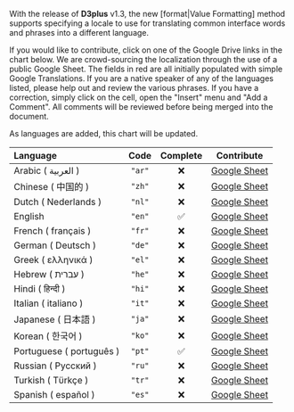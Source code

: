 With the release of **D3plus** v1.3, the new [format|Value Formatting] method supports specifying a locale to use for translating common interface words and phrases into a different language.

If you would like to contribute, click on one of the Google Drive links in the chart below. We are crowd-sourcing the localization through the use of a public Google Sheet. The fields in red are all initially populated with simple Google Translations. If you are a native speaker of any of the languages listed, please help out and review the various phrases. If you have a correction, simply click on the cell, open the "Insert" menu and "Add a Comment". All comments will be reviewed before being merged into the document.

As languages are added, this chart will be updated.

| Language | Code | Complete | Contribute |
| :-- | :-: | :-: | :-: |
| Arabic ( العربية ) | ```"ar"``` | :x: | [Google Sheet](https://docs.google.com/spreadsheets/d/1JPFkLTDqnF3azUU2ssWs_M918Rr1mXIR-Flh8ccjYlo/edit#gid=641014096) |
| Chinese ( 中国的 ) | ```"zh"``` | :x: | [Google Sheet](https://docs.google.com/spreadsheets/d/1JPFkLTDqnF3azUU2ssWs_M918Rr1mXIR-Flh8ccjYlo/edit#gid=1185876770) |
| Dutch ( Nederlands )| ```"nl"``` | :x: | [Google Sheet](https://docs.google.com/spreadsheets/d/1JPFkLTDqnF3azUU2ssWs_M918Rr1mXIR-Flh8ccjYlo/edit#gid=1521546050) |
| English | ```"en"``` | :white_check_mark: | [Google Sheet](https://docs.google.com/spreadsheets/d/1JPFkLTDqnF3azUU2ssWs_M918Rr1mXIR-Flh8ccjYlo/edit#gid=0) |
| French ( français ) | ```"fr"``` | :x: | [Google Sheet](https://docs.google.com/spreadsheets/d/1JPFkLTDqnF3azUU2ssWs_M918Rr1mXIR-Flh8ccjYlo/edit#gid=1909498489) |
| German ( Deutsch ) | ```"de"``` | :x: | [Google Sheet](https://docs.google.com/spreadsheets/d/1JPFkLTDqnF3azUU2ssWs_M918Rr1mXIR-Flh8ccjYlo/edit#gid=1130420966) |
| Greek ( ελληνικά ) | ```"el"``` | :x: | [Google Sheet](https://docs.google.com/spreadsheets/d/1JPFkLTDqnF3azUU2ssWs_M918Rr1mXIR-Flh8ccjYlo/edit#gid=1438093114) |
| Hebrew ( עברית ) | ```"he"``` | :x: | [Google Sheet](https://docs.google.com/spreadsheets/d/1JPFkLTDqnF3azUU2ssWs_M918Rr1mXIR-Flh8ccjYlo/edit#gid=191272149) |
| Hindi ( हिन्दी ) | ```"hi"``` | :x: | [Google Sheet](https://docs.google.com/spreadsheets/d/1JPFkLTDqnF3azUU2ssWs_M918Rr1mXIR-Flh8ccjYlo/edit#gid=1595080504) |
| Italian ( italiano ) | ```"it"``` | :x: | [Google Sheet](https://docs.google.com/spreadsheets/d/1JPFkLTDqnF3azUU2ssWs_M918Rr1mXIR-Flh8ccjYlo/edit#gid=716196385) |
| Japanese ( 日本語 ) | ```"ja"``` | :x: | [Google Sheet](https://docs.google.com/spreadsheets/d/1JPFkLTDqnF3azUU2ssWs_M918Rr1mXIR-Flh8ccjYlo/edit#gid=389154689) |
| Korean ( 한국어 ) | ```"ko"``` | :x: | [Google Sheet](https://docs.google.com/spreadsheets/d/1JPFkLTDqnF3azUU2ssWs_M918Rr1mXIR-Flh8ccjYlo/edit#gid=869864942) |
| Portuguese ( português ) | ```"pt"``` | :white_check_mark: | [Google Sheet](https://docs.google.com/spreadsheets/d/1JPFkLTDqnF3azUU2ssWs_M918Rr1mXIR-Flh8ccjYlo/edit#gid=1668507175) |
| Russian ( Pyccĸий ) | ```"ru"``` | :x: | [Google Sheet](https://docs.google.com/spreadsheets/d/1JPFkLTDqnF3azUU2ssWs_M918Rr1mXIR-Flh8ccjYlo/edit#gid=1591018201) |
| Turkish ( Tϋrkçe ) | ```"tr"``` | :x: | [Google Sheet](https://docs.google.com/spreadsheets/d/1JPFkLTDqnF3azUU2ssWs_M918Rr1mXIR-Flh8ccjYlo/edit#gid=452856942) |
| Spanish ( español ) | ```"es"``` | :x: | [Google Sheet](https://docs.google.com/spreadsheets/d/1JPFkLTDqnF3azUU2ssWs_M918Rr1mXIR-Flh8ccjYlo/edit#gid=1341544104) |
